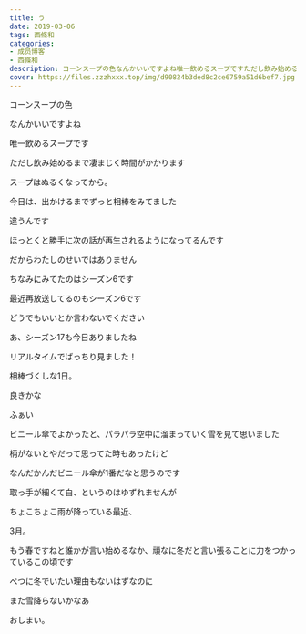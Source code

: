 ```yaml
---
title: う
date: 2019-03-06
tags: 西條和
categories: 
- 成员博客
- 西條和
description: コーンスープの色なんかいいですよね唯一飲めるスープですただし飲み始めるまで凄まじく時間...
cover: https://files.zzzhxxx.top/img/d90824b3ded8c2ce6759a51d6bef7.jpg 
---
```
















コーンスープの色












なんかいいですよね









唯一飲めるスープです

















ただし飲み始めるまで凄まじく時間がかかります







スープはぬるくなってから。













今日は、出かけるまでずっと相棒をみてました













違うんです











ほっとくと勝手に次の話が再生されるようになってるんです












だからわたしのせいではありません













ちなみにみてたのはシーズン6です










最近再放送してるのもシーズン6です















どうでもいいとか言わないでください











あ、シーズン17も今日ありましたね











リアルタイムでばっちり見ました！












相棒づくしな1日。










良きかな










ふぁい















ビニール傘でよかったと、パラパラ空中に溜まっていく雪を見て思いました













柄がないとやだって思ってた時もあったけど

なんだかんだビニール傘が1番だなと思うのです













取っ手が細くて白、というのはゆずれませんが












ちょこちょこ雨が降っている最近、









3月。












もう春ですねと誰かが言い始めるなか、頑なに冬だと言い張ることに力をつかっているこの頃です

















べつに冬でいたい理由もないはずなのに





















また雪降らないかなあ













おしまい。


